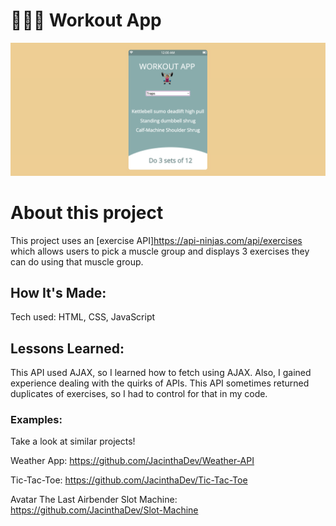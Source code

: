# 🏋🏽‍♀️ Workout App

<img width="1421" alt="workout app" src="/img/workout app.png">

# About this project
This project uses an [exercise API]https://api-ninjas.com/api/exercises which allows users to pick a muscle group and displays 3 exercises they can do using that muscle group.

## How It's Made:
Tech used: HTML, CSS, JavaScript


## Lessons Learned:
This API used AJAX, so I learned how to fetch using AJAX. Also, I gained experience dealing with the quirks of APIs. This API sometimes returned duplicates of exercises, so I had to control for that in my code.

### Examples:
Take a look at similar projects!

Weather App: https://github.com/JacinthaDev/Weather-API

Tic-Tac-Toe: https://github.com/JacinthaDev/Tic-Tac-Toe

Avatar The Last Airbender Slot Machine: https://github.com/JacinthaDev/Slot-Machine

